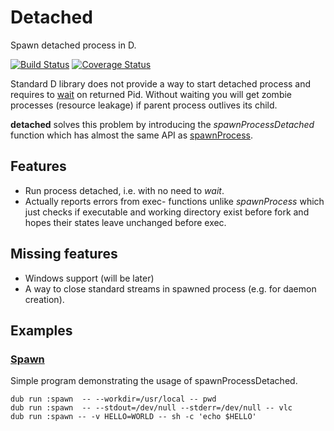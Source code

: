 # Detached

Spawn detached process in D.

[![Build Status](https://travis-ci.org/MyLittleRobo/detached.svg?branch=master)](https://travis-ci.org/MyLittleRobo/detached) [![Coverage Status](https://coveralls.io/repos/github/MyLittleRobo/detached/badge.svg?branch=master)](https://coveralls.io/github/MyLittleRobo/detached?branch=master)

Standard D library does not provide a way to start detached process and requires to [wait](http://dlang.org/phobos/std_process.html#.wait) on returned Pid. 
Without waiting you will get zombie processes (resource leakage) if parent process outlives its child.

**detached** solves this problem by introducing the *spawnProcessDetached* function 
which has almost the same API as [spawnProcess](http://dlang.org/phobos/std_process.html#.spawnProcess).

## Features

* Run process detached, i.e. with no need to *wait*.
* Actually reports errors from exec- functions unlike *spawnProcess* which just checks if executable and working directory exist before fork and hopes their states leave unchanged before exec.

## Missing features

* Windows support (will be later)
* A way to close standard streams in spawned process (e.g. for daemon creation).

## Examples

### [Spawn](examples/spawn/source/app.d)

Simple program demonstrating the usage of spawnProcessDetached.

```
dub run :spawn  -- --workdir=/usr/local -- pwd
dub run :spawn  -- --stdout=/dev/null --stderr=/dev/null -- vlc
dub run :spawn -- -v HELLO=WORLD -- sh -c 'echo $HELLO'
```
